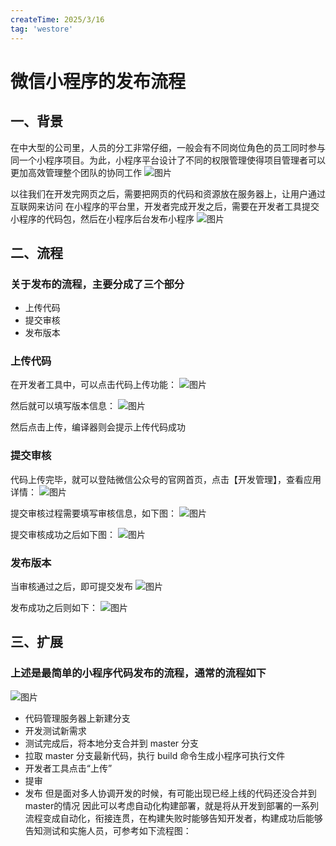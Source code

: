 ```yaml
---
createTime: 2025/3/16
tag: 'westore'
---
```

# 微信小程序的发布流程

## 一、背景

在中大型的公司里，人员的分工非常仔细，一般会有不同岗位角色的员工同时参与同一个小程序项目。为此，小程序平台设计了不同的权限管理使得项目管理者可以更加高效管理整个团队的协同工作
![图片](../../assets/westore/release1.webp)

以往我们在开发完网页之后，需要把网页的代码和资源放在服务器上，让用户通过互联网来访问
在小程序的平台里，开发者完成开发之后，需要在开发者工具提交小程序的代码包，然后在小程序后台发布小程序
![图片](../../assets/westore/release2.webp)

## 二、流程

### 关于发布的流程，主要分成了三个部分

* 上传代码
* 提交审核
* 发布版本

### 上传代码

在开发者工具中，可以点击代码上传功能：
![图片](../../assets/westore/release3.webp)

然后就可以填写版本信息：
![图片](../../assets/westore/release4.webp)

然后点击上传，编译器则会提示上传代码成功

### 提交审核

代码上传完毕，就可以登陆微信公众号的官网首页，点击【开发管理】，查看应用详情：
![图片](../../assets/westore/release5.webp)

提交审核过程需要填写审核信息，如下图：
![图片](../../assets/westore/release6.webp)

提交审核成功之后如下图：
![图片](../../assets/westore/release7.webp)

### 发布版本

当审核通过之后，即可提交发布
![图片](../../assets/westore/release8.webp)

发布成功之后则如下：
![图片](../../assets/westore/release9.webp)

## 三、扩展

### 上述是最简单的小程序代码发布的流程，通常的流程如下

![图片](../../assets/westore/release10.webp)

* 代码管理服务器上新建分支
* 开发测试新需求
* 测试完成后，将本地分支合并到 master 分支
* 拉取 master 分支最新代码，执行 build 命令生成小程序可执行文件
* 开发者工具点击“上传”
* 提审
* 发布
但是面对多人协调开发的时候，有可能出现已经上线的代码还没合并到master的情况
因此可以考虑自动化构建部署，就是将从开发到部署的一系列流程变成自动化，衔接连贯，在构建失败时能够告知开发者，构建成功后能够告知测试和实施人员，可参考如下流程图：
